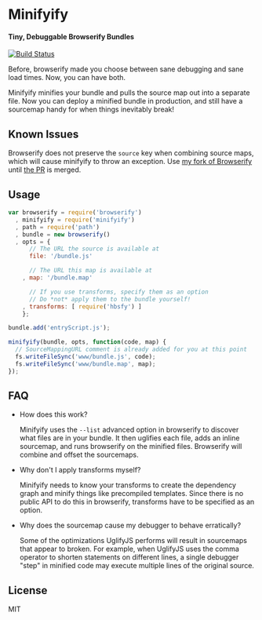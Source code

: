 Minifyify
=========
#### Tiny, Debuggable Browserify Bundles

[![Build Status](https://travis-ci.org/ben-ng/minifyify.png?branch=master)](https://travis-ci.org/ben-ng/minifyify)

Before, browserify made you choose between sane debugging and sane load times. Now, you can have both.

Minifyify minifies your bundle and pulls the source map out into a separate file. Now you can deploy a minified bundle in production, and still have a sourcemap handy for when things inevitably break!

## Known Issues

Browserify does not preserve the `source` key when combining source maps, which will cause minifyify to throw an exception. Use [my fork of Browserify](https://github.com/ben-ng/node-browserify/archive/master.zip) until [the PR](https://github.com/thlorenz/combine-source-map/pull/6) is merged.

## Usage

```js
var browserify = require('browserify')
  , minifyify = require('minifyify')
  , path = require('path')
  , bundle = new browserify()
  , opts = {
      // The URL the source is available at
      file: '/bundle.js'

      // The URL this map is available at
    , map: '/bundle.map'

      // If you use transforms, specify them as an option
      // Do *not* apply them to the bundle yourself!
    , transforms: [ require('hbsfy') ]
    };

bundle.add('entryScript.js');

minifyify(bundle, opts, function(code, map) {
  // SourceMappingURL comment is already added for you at this point
  fs.writeFileSync('www/bundle.js', code);
  fs.writeFileSync('www/bundle.map', map);
});
```

## FAQ

 * How does this work?

   Minifyify uses the `--list` advanced option in browserify to discover what files are in your bundle. It then uglifies each file, adds an inline sourcemap, and runs browserify on the minified files. Browserify will combine and offset the sourcemaps.

 * Why don't I apply transforms myself?

   Minifyify needs to know your transforms to create the dependency graph and minify things like precompiled templates. Since there is no public API to do this in browserify, transforms have to be specified as an option.

 * Why does the sourcemap cause my debugger to behave erratically?

   Some of the optimizations UglifyJS performs will result in sourcemaps that appear to broken. For example, when UglifyJS uses the comma operator to shorten statements on different lines, a single debugger "step" in minified code may execute multiple lines of the original source.

## License
MIT
